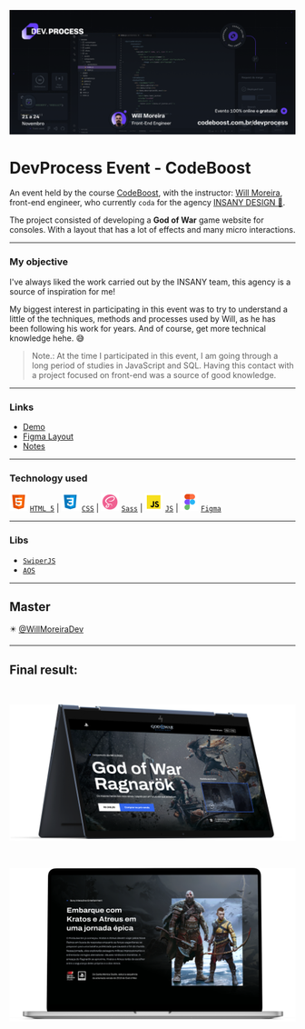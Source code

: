 [![BANNER DevProcess](/img/banner-event.jpg)](https://codeboost.com.br/devprocess/)

# DevProcess Event - CodeBoost

An event held by the course [CodeBoost](https://codeboost.com.br/), with the instructor: [Will Moreira](https://github.com/WillMoreiraDev), front-end engineer, who currently `coda` for the agency [INSANY DESIGN 🤘](https://insany.design/).

The project consisted of developing a **God of War** game website for consoles. With a layout that has a lot of effects and many micro interactions.

---

### My objective

I've always liked the work carried out by the INSANY team, this agency is a source of inspiration for me!

My biggest interest in participating in this event was to try to understand a little of the techniques, methods and processes used by Will, as he has been following his work for years. And of course, get more technical knowledge hehe. :sweat_smile:

> Note.: At the time I participated in this event, I am going through a long period of studies in JavaScript and SQL. Having this contact with a project focused on front-end was a source of good knowledge.

---

### Links

- [Demo](https://marcg-dev.github.io/DevProcessCodeBoostGodOfWar/)
- [Figma Layout](https://www.figma.com/file/fsIw98OV6l3VMRnU8HKtKr/Codeboost---God-of-War-Ragnarok?node-id=0%3A1&t=ktyXg004HCI6AKye-1)
- [Notes](/NOTES.md)

---

### Technology used
![HTML](/img/icones/html5.svg) [`HTML 5`](https://developer.mozilla.org/pt-BR/docs/Web/HTML) | ![CSS 3](/img/icones/css3.svg) [`CSS`](https://developer.mozilla.org/pt-BR/docs/Web/CSS) | ![Sass](/img/icones/sass.svg) [`Sass`](https://github.com/sass) | ![JavaScript](/img/icones/javascript.svg) [`JS`](https://developer.mozilla.org/pt-BR/docs/Web/JavaScript) | ![Figma](/img/icones/figma.svg) [`Figma`](https://www.figma.com/)

---

### Libs
- [`SwiperJS`](https://github.com/nolimits4web/swiper)
- [`AOS`](https://github.com/michalsnik/aos)

---

## Master

:eight_pointed_black_star: [@WillMoreiraDev](https://github.com/WillMoreiraDev)

---

## Final result:

&#xa0;

[![Final Result Banner](/img/finalResul1.png)](https://marcg-dev.github.io/DevProcessCodeBoostGodOfWar/)

&#xa0;

[![Final Result Banner](/img/finalResul2.png)](https://marcg-dev.github.io/DevProcessCodeBoostGodOfWar/)